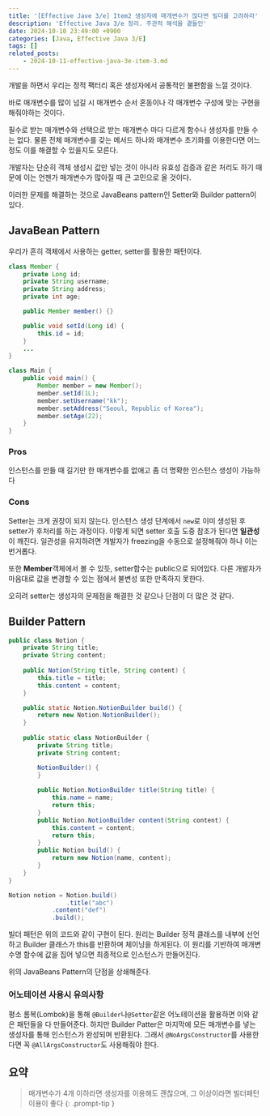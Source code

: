 ```yaml
---
title: '[Effective Jave 3/e] Item2 생성자에 매개변수가 많다면 빌더를 고려하라'
description: 'Effective Java 3/e 정리. 주관적 해석을 곁들인'
date: 2024-10-10 23:49:00 +0900
categories: [Java, Effective Java 3/E]
tags: []
related_posts:
    - 2024-10-11-effective-java-3e-item-3.md
---
```


개발을 하면서 우리는 정적 팩터리 혹은 생성자에서 공통적인 불편함을 느낄 것이다.

바로 매개변수를 많이 넘길 시 매개변수 순서 혼동이나 각 매개변수 구성에 맞는 구현을 해줘야하는 것이다.

필수로 받는 매개변수와 선택으로 받는 매개변수 마다 다르게 함수나 생성자를 만들 수는 없다. 물론 전체 매개변수를 갖는 메서드 하나와 매개변수 초기화를 이용한다면 어느정도 이를 해결할 수 있을지도 모른다.

개발자는 단순히 객체 생성시 값만 넣는 것이 아니라 유효성 검증과 같은 처리도 하기 때문에 이는 언젠가 매개변수가 많아질 때 큰 고민으로 올 것이다.

이러한 문제를 해결하는 것으로 JavaBeans pattern인 Setter와 Builder pattern이 있다.

## JavaBean Pattern
우리가 흔히 객체에서 사용하는 getter, setter를 활용한 패턴이다.
```java
class Member {
    private Long id;
    private String username;
    private String address;
    private int age;

    public Member member() {}

    public void setId(Long id) {
        this.id = id;
    }
    ...
}

class Main {
    public void main() {
        Member member = new Member();
        member.setId(1L);
        member.setUsername("kk");
        member.setAddress("Seoul, Republic of Korea");
        member.setAge(22);
    }
}
```
### Pros
인스턴스를 만들 때 길기만 한 매개변수를 없애고 좀 더 명확한 인스턴스 생성이 가능하다

### Cons
Setter는 크게 권장이 되지 않는다. 인스턴스 생성 단계에서 `new`로 이미 생성된 후 setter가 후처리를 하는 과정이다.
이렇게 되면 setter 호출 도중 참조가 된다면 **일관성**이 깨진다. 일관성을 유지하려면 개발자가 freezing을 수동으로 설정해줘야 하나 이는 번거롭다.

또한 **Member**객체에서 볼 수 있듯, setter함수는 public으로 되어있다. 다른 개발자가 마음대로 값을 변경할 수 있는 점에서 불변성 또한 만족하지 못한다.

오히려 setter는 생성자의 문제점을 해결한 것 같으나 단점이 더 많은 것 같다.

## Builder Pattern

```java
public class Notion {
	private String title;
	private String content;
	
	public Notion(String title, String content) {
		this.title = title;
		this.content = content;
	}

	public static Notion.NotionBuilder build() {
		return new Notion.NotionBuilder();
	}
	
	public static class NotionBuilder {
		private String title;
		private String content;

		NotionBuilder() {
		}
		
		public Notion.NotionBuilder title(String title) {
			this.name = name;
			return this;
		}
		public Notion.NotionBuilder content(String content) {
			this.content = content;
			return this;
		}
		public Notion build() {
			return new Notion(name, content);
		}
	}
}

Notion notion = Notion.build()
                .title("abc")
	        .content("def")
	        .build();
```

빌더 패턴은 위의 코드와 같이 구현이 된다. 
원리는 Builder 정적 클래스를 내부에 선언하고 Builder 클래스가 this를 반환하며 체이닝을 하게된다.
이 원리를 기반하여 매개변수명 함수에 값을 집어 넣으면 최종적으로 인스턴스가 만들어진다.

위의 JavaBeans Pattern의 단점을 상쇄해준다.

### 어노테이션 사용시 유의사항
평소 롬복(Lombok)을 통해 `@Builder`나`@Setter`같은 어노테이션을 활용하면 이와 같은 패턴들을 다 만들어준다.
하지만 Builder Patter은 마지막에 모든 매개변수를 넣는 생성자를 통해 인스턴스가 완성되며 반환된다.
그래서 `@NoArgsConstructor`를 사용한다면 꼭 `@AllArgsConstructor`도 사용해줘야 한다.

## 요약
> 매개변수가 4개 이하라면 생성자를 이용해도 괜찮으며, 그 이상이라면 빌더패턴 이용이 좋다
{: .prompt-tip }
